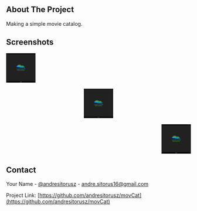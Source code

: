 <!-- ABOUT THE PROJECT -->
## About The Project
Making a simple movie catalog.

## Screenshots
<p align="left">
  <a href="https://github.com/andresitorusz/movCat">
    <img src="screenshots/splashscreen.png" alt="Splashscreen" width="80" height="80">
  </a>
</p>
<p align="center">
  <a href="https://github.com/andresitorusz/movCat">
    <img src="screenshots/splashscreen.png" alt="Splashscreen" width="80" height="80">
  </a>
</p>
<p align="right">
  <a href="https://github.com/andresitorusz/movCat">
    <img src="screenshots/splashscreen.png" alt="Splashscreen" width="80" height="80">
  </a>
</p>


<!-- CONTACT -->
## Contact

Your Name - [@andresitorusz](https://twitter.com/andresitorus) - andre.sitorus16@gmail.com

Project Link: [https://github.com/andresitorusz/movCat](https://github.com/andresitorusz/movCat)
